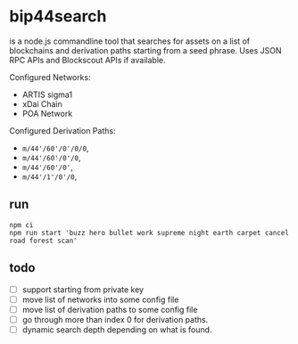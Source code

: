 bip44search
===========

is a node.js commandline tool that searches for assets on a list of blockchains
and derivation paths starting from a seed phrase. Uses JSON RPC APIs and Blockscout APIs 
if available.

Configured Networks:
- ARTIS sigma1
- xDai Chain
- POA Network

Configured Derivation Paths:
- `m/44'/60'/0'/0/0`,
- `m/44'/60'/0'/0`,
- `m/44'/60'/0'`,
- `m/44'/1'/0'/0`,

run
---

```
npm ci
npm run start 'buzz hero bullet work supreme night earth carpet cancel road forest scan'
```

todo
----

- [ ] support starting from private key
- [ ] move list of networks into some config file
- [ ] move list of derivation paths to some config file
- [ ] go through more than index 0 for derivation paths.
- [ ] dynamic search depth depending on what is found.
